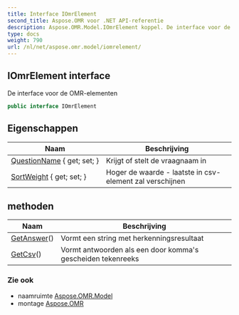 ```yaml
---
title: Interface IOmrElement
second_title: Aspose.OMR voor .NET API-referentie
description: Aspose.OMR.Model.IOmrElement koppel. De interface voor de OMRelementen
type: docs
weight: 790
url: /nl/net/aspose.omr.model/iomrelement/
---
```

## IOmrElement interface

De interface voor de OMR-elementen

```csharp
public interface IOmrElement
```

## Eigenschappen

| Naam | Beschrijving |
| --- | --- |
| [QuestionName](../../aspose.omr.model/iomrelement/questionname/) { get; set; } | Krijgt of stelt de vraagnaam in |
| [SortWeight](../../aspose.omr.model/iomrelement/sortweight/) { get; set; } | Hoger de waarde - laatste in csv-element zal verschijnen |

## methoden

| Naam | Beschrijving |
| --- | --- |
| [GetAnswer](../../aspose.omr.model/iomrelement/getanswer/)() | Vormt een string met herkenningsresultaat |
| [GetCsv](../../aspose.omr.model/iomrelement/getcsv/)() | Vormt antwoorden als een door komma's gescheiden tekenreeks |

### Zie ook

* naamruimte [Aspose.OMR.Model](../../aspose.omr.model/)
* montage [Aspose.OMR](../../)


